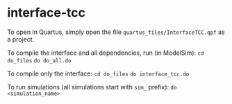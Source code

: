 # interface-tcc
To open in Quartus, simply open the file ```quartus_files/InterfaceTCC.qpf``` as a project.

To compile the interface and all dependencies, run (in ModelSim):
```cd do_files```
```do do_all.do```

To compile only the interface:
```cd do_files```
```do interface_tcc.do```

To run simulations (all simulations start with ```sim_``` prefix):
```do <simulation_name>```

